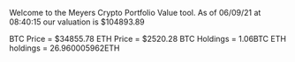 Welcome to the Meyers Crypto Portfolio Value tool. 
As of 06/09/21 at 08:40:15 our valuation is $104893.89 

BTC Price = $34855.78
 ETH Price = $2520.28
BTC Holdings = 1.06BTC
 ETH holdings = 26.960005962ETH 
